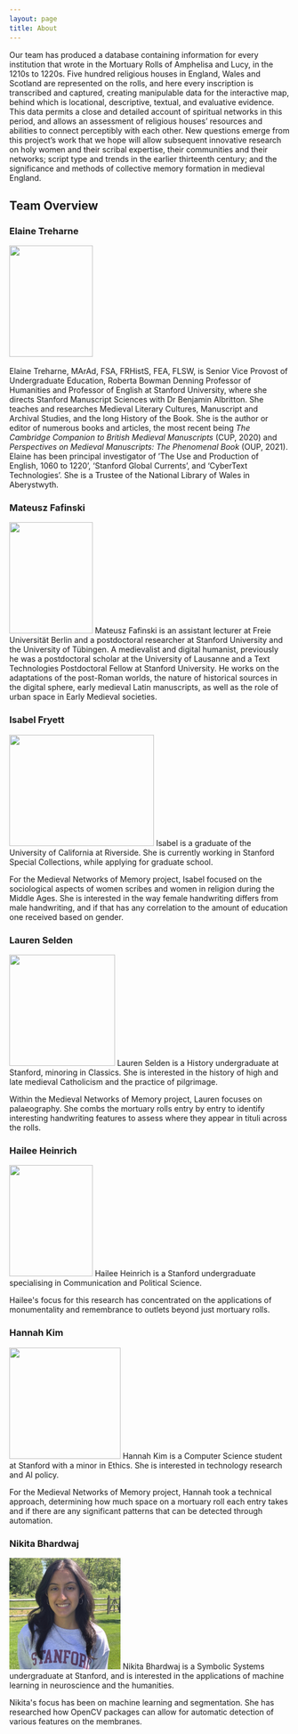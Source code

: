 ```yaml
---
layout: page
title: About
---
```


Our team has produced a database containing information for every institution that wrote in the Mortuary Rolls of Amphelisa and Lucy, in the 1210s to 1220s. Five hundred religious houses in England, Wales and Scotland are represented on the rolls, and here every inscription is transcribed and captured, creating manipulable data for the interactive map, behind which is locational, descriptive, textual, and evaluative evidence. This data permits a close and detailed account of spiritual networks in this period, and allows an assessment of religious houses’ resources and abilities to connect perceptibly with each other. New questions emerge from this project’s work that we hope will allow subsequent innovative research on holy women and their scribal expertise, their communities and their networks; script type and trends in the earlier thirteenth century; and the significance and methods of collective memory formation in medieval England.

## Team Overview

### Elaine Treharne
<img src="https://hannahkim24.github.io/mnm/headshots/Treharne_Profile.jpeg" height="200" width="150">

Elaine Treharne, MArAd, FSA, FRHistS, FEA, FLSW, is Senior Vice Provost of Undergraduate Education, Roberta Bowman Denning Professor of Humanities and Professor of English at Stanford University, where she directs Stanford Manuscript Sciences with Dr Benjamin Albritton. She teaches and researches Medieval Literary Cultures, Manuscript and Archival Studies, and the long History of the Book. She is the author or editor of numerous books and articles, the most recent being _The Cambridge Companion to British Medieval Manuscripts_ (CUP, 2020) and _Perspectives on Medieval Manuscripts: The Phenomenal Book_ (OUP, 2021). Elaine has been principal investigator of ’The Use and Production of English, 1060 to 1220’, ‘Stanford Global Currents’, and ‘CyberText Technologies’. She is a Trustee of the National Library of Wales in Aberystwyth.

### Mateusz Fafinski
<img src="https://hannahkim24.github.io/mnm/headshots/Fafinski-Profile.png" height="200" width="150">
Mateusz Fafinski is an assistant lecturer at Freie Universität Berlin and a postdoctoral researcher at Stanford University and the University of Tübingen. A medievalist and digital humanist, previously he was a postdoctoral scholar at the University of Lausanne and a Text Technologies Postdoctoral Fellow at Stanford University. He works on the adaptations of the post-Roman worlds, the nature of historical sources in the digital sphere, early medieval Latin manuscripts, as well as the role of urban space in Early Medieval societies.

### Isabel Fryett
<img src="https://hannahkim24.github.io/mnm/headshots/Fryett-Profile.jpeg" height="200" width="260">
Isabel is a graduate of the University of California at Riverside. She is currently working in Stanford Special Collections, while applying for graduate school.  

<p>
  
For the Medieval Networks of Memory project, Isabel focused on the sociological aspects of women scribes and women in religion during the Middle Ages. She is interested in the way female handwriting differs from male handwriting, and if that has any correlation to the amount of education one received based on gender.
</p>

### Lauren Selden
<img src="https://hannahkim24.github.io/mnm/headshots/Selden_Profile.jpeg" height="200" width="190">
Lauren Selden is a History undergraduate at Stanford, minoring in Classics. She is interested in the history of high and late medieval Catholicism and the practice of pilgrimage. 

<p>
  
Within the Medieval Networks of Memory project, Lauren focuses on palaeography. She combs the mortuary rolls entry by entry to identify interesting handwriting features to assess where they appear in tituli across the rolls.
</p>

### Hailee Heinrich
<img src="https://hannahkim24.github.io/mnm/headshots/Heinrich_Profile.png" height="200" width="150">
Hailee Heinrich is a Stanford undergraduate specialising in Communication and Political Science. 

<p>
  Hailee's focus for this research has concentrated on the applications of monumentality and remembrance to outlets beyond just mortuary rolls.
</p>


### Hannah Kim
<img src="https://hannahkim24.github.io/mnm/headshots/Kim_Profile.jpeg" height="200" width="200">
Hannah Kim is a Computer Science student at Stanford with a minor in Ethics. She is interested in technology research and AI policy.
<p>
  
For the Medieval Networks of Memory project, Hannah took a technical approach, determining how much space on a mortuary roll each entry takes and if there are any significant patterns that can be detected through automation.
</p>

### Nikita Bhardwaj
<img src="https://github.com/medievalnetworks/mnm/blob/gh-pages/images/Nikita_profile.jpg" height="200" width="200">
Nikita Bhardwaj is a Symbolic Systems undergraduate at Stanford, and is interested in the applications of machine learning in neuroscience and the humanities.
<p>
Nikita's focus has been on machine learning and segmentation. She has researched how OpenCV packages can allow for automatic detection of various features on the membranes.
</p>

